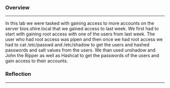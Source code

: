 ### Overview
------
In this lab we were tasked with gaining access to more accounts on the server bios.shire.local that we gained access to last week. We first had to start with gaining root access 
with one of the users from last week. The user who had root access was pipen and then once we had root access we had to cat /etc/passwd and /etc/shadow to get the users and hashed 
passwords and salt values from the users. We than used unshadow and John the Ripper as well as Hashcat to get the passwords of the users and gain access to their accounts. 

### Reflection
-----
